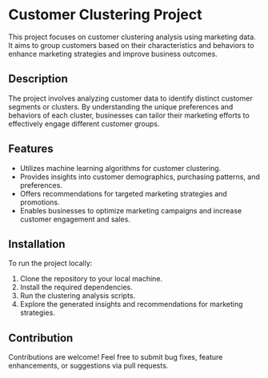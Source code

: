 # Customer Clustering Project

This project focuses on customer clustering analysis using marketing data. It aims to group customers based on their characteristics and behaviors to enhance marketing strategies and improve business outcomes.

## Description

The project involves analyzing customer data to identify distinct customer segments or clusters. By understanding the unique preferences and behaviors of each cluster, businesses can tailor their marketing efforts to effectively engage different customer groups.

## Features

- Utilizes machine learning algorithms for customer clustering.
- Provides insights into customer demographics, purchasing patterns, and preferences.
- Offers recommendations for targeted marketing strategies and promotions.
- Enables businesses to optimize marketing campaigns and increase customer engagement and sales.

## Installation

To run the project locally:
1. Clone the repository to your local machine.
2. Install the required dependencies.
3. Run the clustering analysis scripts.
4. Explore the generated insights and recommendations for marketing strategies.

## Contribution

Contributions are welcome! Feel free to submit bug fixes, feature enhancements, or suggestions via pull requests.
